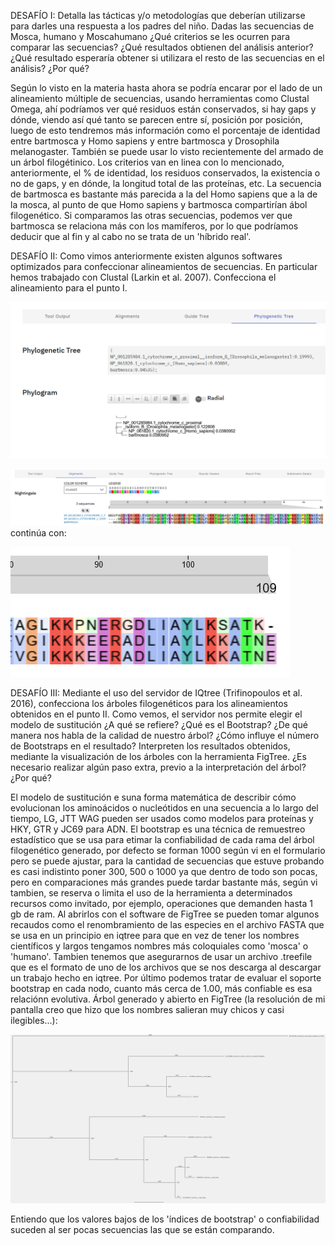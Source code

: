 DESAFÍO I: Detalla las tácticas y/o metodologías que deberían utilizarse para darles una respuesta a los padres del niño. Dadas las secuencias de Mosca, humano y Moscahumano ¿Qué criterios se les ocurren para comparar las secuencias? ¿Qué resultados obtienen del análisis anterior? ¿Qué resultado esperaría obtener si utilizara el resto de las secuencias en el análisis? ¿Por qué?

Según lo visto en la materia hasta ahora se podría encarar por el lado de un alineamiento múltiple de secuencias, usando herramientas como Clustal Omega, ahí podríamos ver qué residuos están conservados, si hay gaps y dónde, viendo así qué tanto se parecen entre sí, posición por posición, luego de esto tendremos más información como el porcentaje de identidad entre bartmosca y Homo sapiens y entre bartmosca y Drosophila melanogaster.
También se puede usar lo visto recientemente del armado de un árbol filogétinico.
Los criterios van en linea con lo mencionado, anteriormente, el % de identidad, los residuos conservados, la existencia o no de gaps, y en dónde, la longitud total de las proteínas, etc.
La secuencia de bartmosca es bastante más parecida a la del Homo sapiens que a la de la mosca, al punto de que Homo sapiens y bartmosca compartirían ábol filogenético.
Si comparamos las otras secuencias, podemos ver que bartmosca se relaciona más con los mamíferos, por lo que podríamos deducir que al fin y al cabo no se trata de un 'híbrido real'.

DESAFÍO II: Como vimos anteriormente existen algunos softwares optimizados para confeccionar alineamientos de secuencias. En particular hemos trabajado con Clustal (Larkin et al. 2007). Confecciona el alineamiento para el punto I.

![alt text](image.png)

![alt text](image-1.png)
continúa con:

![alt text](image-2.png)

DESAFÍO III: Mediante el uso del servidor de IQtree (Trifinopoulos et al. 2016), confecciona los árboles filogenéticos para los alineamientos obtenidos en el punto II. Como vemos, el servidor nos permite elegir el modelo de sustitución ¿A qué se refiere? ¿Qué es el Bootstrap? ¿De qué manera nos habla de la calidad de nuestro árbol? ¿Cómo influye el número de Bootstraps en el resultado? Interpreten los resultados obtenidos, mediante la visualización de los árboles con la herramienta FigTree. ¿Es necesario realizar algún paso extra, previo a la interpretación del árbol? ¿Por qué?

El modelo de sustitución e suna forma matemática de describir cómo evolucionan los aminoácidos o nucleótidos en una secuencia a lo largo del tiempo, LG, JTT WAG pueden ser usados como modelos para proteínas y HKY, GTR y JC69 para ADN.
El bootstrap es una técnica de remuestreo estadístico que se usa para etimar la confiabilidad de cada rama del árbol filogenético generado, por defecto se forman 1000 según vi en el formulario pero se puede ajustar, para la cantidad de secuencias que estuve probando es casi indistinto poner 300, 500 o 1000 ya que dentro de todo son pocas, pero en comparaciones más grandes puede tardar bastante más, según vi tambien, se reserva o limita el uso de la herramienta a determinados recursos como invitado, por ejemplo, operaciones que demanden hasta 1 gb de ram.
Al abrirlos con el software de FigTree se pueden tomar algunos recaudos como el renombramiento de las especies en el archivo FASTA que se usa en un principio en iqtree para que en vez de tener los nombres científicos y largos tengamos nombres más coloquiales como 'mosca' o 'humano'. Tambien tenemos que asegurarnos de usar un archivo .treefile que es el formato de uno de los archivos que se nos descarga al descargar un trabajo hecho en iqtree. Por último podemos tratar de evaluar el soporte bootstrap en cada nodo, cuanto más cerca de 1.00, más confiable es esa relaciónn evolutiva.
Árbol generado y abierto en FigTree (la resolución de mi pantalla creo que hizo que los nombres salieran muy chicos y casi ilegibles...):

![alt text](image-3.png)

Entiendo que los valores bajos de los 'índices de bootstrap' o confiabilidad suceden al ser pocas secuencias las que se están comparando.